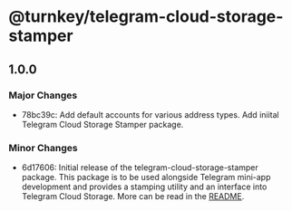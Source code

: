 # @turnkey/telegram-cloud-storage-stamper

## 1.0.0

### Major Changes

- 78bc39c: Add default accounts for various address types. Add iniital Telegram Cloud Storage Stamper package.

### Minor Changes

- 6d17606: Initial release of the telegram-cloud-storage-stamper package. This package is to be used alongside Telegram mini-app development and provides a stamping utility and an interface into Telegram Cloud Storage. More can be read in the [README](../packages/telegram-cloud-storage-stamper/README.md).
